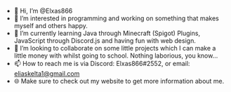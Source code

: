- 👋 Hi, I’m @Elxas866
- 👀 I’m interested in programming and working on something that makes myself and others happy.
- 🌱 I’m currently learning Java through Minecraft (Spigot) Plugins, JavaScript through Discord.js and having fun with web design.
- 💞️ I’m looking to collaborate on some little projects which I can make a little money with whilst going to school. Nothing laborious, you know...
- 📫 How to reach me is via Discord: Elxas866#2552, or email: [eliaskelta1@gmail.com](mailto:eliaskelta1@gmail.com)
- 🌐 Make sure to check out my website to get more information about me.

<!---
elitschgi/elitschgi is a ✨ special ✨ repository because its `README.md` (this file) appears on your GitHub profile.
You can click the Preview link to take a look at your changes.
--->
